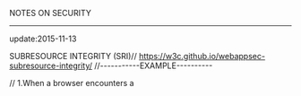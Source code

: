 NOTES ON SECURITY


**************************************
update:2015-11-13

SUBRESOURCE INTEGRITY (SRI)//
https://w3c.github.io/webappsec-subresource-integrity/
//-----------EXAMPLE----------
<script src="https://example.com/example-framework.js"
        integrity="sha256-C6CB9UYIS9UJeqinPHWTHVqh/E1uhG5Twh+Y5qFQmYg="
        crossorigin="anonymous"></script>
//
1.When a browser encounters a <script> or <link> element with an integrity attribute, before executing the script or before applying any stylesheet specified by the <link> element, the browser must first compare the script or stylesheet to the expected hash given in the integrity value.
2.If the script or stylesheet doesn’t match its associated integrity value, then the browser must refuse to execute the script or apply the stylesheet, and must instead return a network error indicating that fetching of that script or stylesheet failed.
//
Browsers Supporting SRI: 
The integrity attribute for <script> and <link> 
Chrome 45.0 // Firefox (Gecko) 43 // Opera 32 // Internet Explorer Not supported // Safari Not supported 
**************************************
2015-11-07 //
Start A3xa JS Framework A3xaFW//
Start JS Security Ecmascript 5//
avoid new & this//
"Crockford classless guidelines" and/or "Prototype inheritance"//

**************************************
